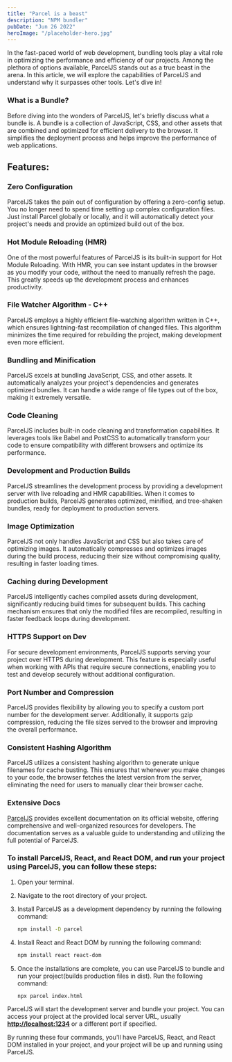 ```yaml
---
title: "Parcel is a beast"
description: "NPM bundler"
pubDate: "Jun 26 2022"
heroImage: "/placeholder-hero.jpg"
---
```


In the fast-paced world of web development, bundling tools play a vital role in optimizing the performance and efficiency of our projects. Among the plethora of options available, ParcelJS stands out as a true beast in the arena. In this article, we will explore the capabilities of ParcelJS and understand why it surpasses other tools. Let's dive in!

### **What is a Bundle?**

Before diving into the wonders of ParcelJS, let's briefly discuss what a bundle is. A bundle is a collection of JavaScript, CSS, and other assets that are combined and optimized for efficient delivery to the browser. It simplifies the deployment process and helps improve the performance of web applications.

## Features:

### **Zero Configuration**

ParcelJS takes the pain out of configuration by offering a zero-config setup. You no longer need to spend time setting up complex configuration files. Just install Parcel globally or locally, and it will automatically detect your project's needs and provide an optimized build out of the box.

### **Hot Module Reloading (HMR)**

One of the most powerful features of ParcelJS is its built-in support for Hot Module Reloading. With HMR, you can see instant updates in the browser as you modify your code, without the need to manually refresh the page. This greatly speeds up the development process and enhances productivity.

### **File Watcher Algorithm - C++**

ParcelJS employs a highly efficient file-watching algorithm written in C++, which ensures lightning-fast recompilation of changed files. This algorithm minimizes the time required for rebuilding the project, making development even more efficient.

### **Bundling and Minification**

ParcelJS excels at bundling JavaScript, CSS, and other assets. It automatically analyzes your project's dependencies and generates optimized bundles. It can handle a wide range of file types out of the box, making it extremely versatile.

### **Code Cleaning**

ParcelJS includes built-in code cleaning and transformation capabilities. It leverages tools like Babel and PostCSS to automatically transform your code to ensure compatibility with different browsers and optimize its performance.

### **Development and Production Builds**

ParcelJS streamlines the development process by providing a development server with live reloading and HMR capabilities. When it comes to production builds, ParcelJS generates optimized, minified, and tree-shaken bundles, ready for deployment to production servers.

### **Image Optimization**

ParcelJS not only handles JavaScript and CSS but also takes care of optimizing images. It automatically compresses and optimizes images during the build process, reducing their size without compromising quality, resulting in faster loading times.

### **Caching during Development**

ParcelJS intelligently caches compiled assets during development, significantly reducing build times for subsequent builds. This caching mechanism ensures that only the modified files are recompiled, resulting in faster feedback loops during development.

### **HTTPS Support on Dev**

For secure development environments, ParcelJS supports serving your project over HTTPS during development. This feature is especially useful when working with APIs that require secure connections, enabling you to test and develop securely without additional configuration.

### **Port Number and Compression**

ParcelJS provides flexibility by allowing you to specify a custom port number for the development server. Additionally, it supports gzip compression, reducing the file sizes served to the browser and improving the overall performance.

### **Consistent Hashing Algorithm**

ParcelJS utilizes a consistent hashing algorithm to generate unique filenames for cache busting. This ensures that whenever you make changes to your code, the browser fetches the latest version from the server, eliminating the need for users to manually clear their browser cache.

### Extensive Docs

[ParcelJS](https://parceljs.org/) provides excellent documentation on its official website, offering comprehensive and well-organized resources for developers. The documentation serves as a valuable guide to understanding and utilizing the full potential of ParcelJS.  

### To install ParcelJS, React, and React DOM, and run your project using ParcelJS, you can follow these steps:

1. Open your terminal.
    
2. Navigate to the root directory of your project.
    
3. Install ParcelJS as a development dependency by running the following command:
    
    ```bash
    npm install -D parcel
    ```
    
4. Install React and React DOM by running the following command:
    
    ```bash
    npm install react react-dom
    ```
    
5. Once the installations are complete, you can use ParcelJS to bundle and run your project(builds production files in dist). Run the following command:
    
    ```bash
    npx parcel index.html
    ```
    

ParcelJS will start the development server and bundle your project. You can access your project at the provided local server URL, usually [**http://localhost:1234**](http://localhost:1234) or a different port if specified.

By running these four commands, you'll have ParcelJS, React, and React DOM installed in your project, and your project will be up and running using ParcelJS.